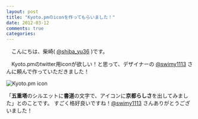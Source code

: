 ```yaml
---
layout: post
title: "Kyoto.pmのiconを作ってもらいました！"
date: 2012-03-12
comments: true
categories:
---
```


　こんにちは、柴崎( [@shiba_yu36](http://twitter.com/shiba_yu36/) )です。

　Kyoto.pmのtwitter用iconが欲しい！と思って、デザイナーの [@swimy1113](https://twitter.com/swimy1113) さんに頼んで作っていただきました！

<img src="http://cdn-ak.f.st-hatena.com/images/fotolife/s/swimy1113/20120312/20120312010607.png" alt="Kyoto.pm icon" />

「<strong>五重塔</strong>のシルエットに<strong>書道</strong>の文字で、アイコンに<strong>京都らしさ</strong>を出してみました」とのことです。
すごく格好良いですね！[@swimy1113](https://twitter.com/swimy1113) さんありがとうございました！
